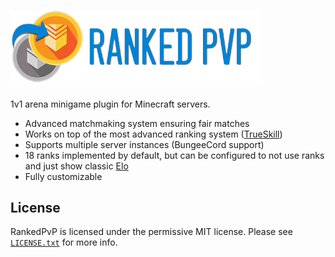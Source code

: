 <h1>
    <img src="graphics/rankedpvplogotext.png" alt="Ranked PvP" width="400" /> 
</h1>

1v1 arena minigame plugin for Minecraft servers.

* Advanced matchmaking system ensuring fair matches
* Works on top of the most advanced ranking system ([TrueSkill](https://trueskill.org/))
* Supports multiple server instances (BungeeCord support)
* 18 ranks implemented by default, but can be configured to not use ranks and just show classic [Elo](https://en.wikipedia.org/wiki/Elo_rating_system)
* Fully customizable

## License
RankedPvP is licensed under the permissive MIT license. Please see [`LICENSE.txt`](https://github.com/Tonysp/RankedPvP/blob/master/LICENSE.txt) for more info.
